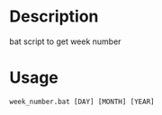 # Description
bat script to get week number 

# Usage

```
week_number.bat [DAY] [MONTH] [YEAR] 
```
